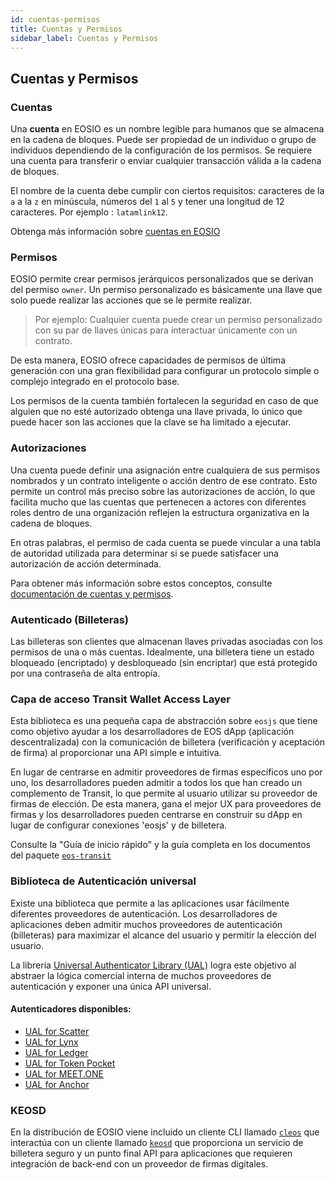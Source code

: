 ```yaml
---
id: cuentas-permisos
title: Cuentas y Permisos
sidebar_label: Cuentas y Permisos
---
```


## Cuentas y Permisos

### Cuentas

Una **cuenta** en EOSIO es un nombre legible para humanos que se almacena en la cadena de bloques. Puede ser propiedad de un individuo o grupo de individuos dependiendo de la configuración de los permisos. Se requiere una cuenta para transferir o enviar cualquier transacción válida a la cadena de bloques.

El nombre de la cuenta debe cumplir con ciertos requisitos: caracteres de la `a` a la `z` en minúscula, números del `1` al `5` y tener una longitud de 12 caracteres. Por ejemplo : `latamlink12`.

Obtenga más información sobre [cuentas en EOSIO](https://developers.eos.io/welcome/latest/protocol/accounts_and_permissions#2-accounts)

### Permisos
EOSIO permite crear permisos jerárquicos personalizados que se derivan del permiso `owner`. Un permiso personalizado es básicamente una llave que solo puede realizar las acciones que se le permite realizar.

>Por ejemplo: Cualquier cuenta puede crear un permiso personalizado con su par de llaves únicas para interactuar únicamente con un contrato.

De esta manera, EOSIO ofrece capacidades de permisos de última generación con una gran flexibilidad para configurar un protocolo simple o complejo integrado en el protocolo base.

Los permisos de la cuenta también fortalecen la seguridad en caso de que alguien que no esté autorizado obtenga una llave privada, lo único que puede hacer son las acciones que la clave se ha limitado a ejecutar.

### Autorizaciones

Una cuenta puede definir una asignación entre cualquiera de sus permisos nombrados y un contrato inteligente o acción dentro de ese contrato. Esto permite un control más preciso sobre las autorizaciones de acción, lo que facilita mucho que las cuentas que pertenecen a actores con diferentes roles dentro de una organización reflejen la estructura organizativa en la cadena de bloques.

En otras palabras, el permiso de cada cuenta se puede vincular a una tabla de autoridad utilizada para determinar si se puede satisfacer una autorización de acción determinada.

Para obtener más información sobre estos conceptos, consulte [documentación de cuentas y permisos](https://developers.eos.io/welcome/latest/protocol/accounts_and_permissions).


### Autenticado (Billeteras)

Las billeteras son clientes que almacenan llaves privadas asociadas con los permisos de una o más cuentas. Idealmente, una billetera tiene un estado bloqueado (encriptado) y desbloqueado (sin encriptar) que está protegido por una contraseña de alta entropía.

### Capa de acceso Transit Wallet Access Layer
Esta biblioteca es una pequeña capa de abstracción sobre `eosjs` que tiene como objetivo ayudar a los desarrolladores de EOS dApp (aplicación descentralizada) con la comunicación de billetera (verificación y aceptación de firma) al proporcionar una API simple e intuitiva.

En lugar de centrarse en admitir proveedores de firmas específicos uno por uno, los desarrolladores pueden admitir a todos los que han creado un complemento de Transit, lo que permite al usuario utilizar su proveedor de firmas de elección. De esta manera, gana el mejor UX para proveedores de firmas y los desarrolladores pueden centrarse en construir su dApp en lugar de configurar conexiones 'eosjs' y de billetera.

Consulte la "Guía de inicio rápido" y la guía completa en los documentos del paquete [`eos-transit`](https://github.com/eosnewyork/eos-transit)

### Biblioteca de Autenticación universal

Existe una biblioteca que permite a las aplicaciones usar fácilmente diferentes proveedores de autenticación. Los desarrolladores de aplicaciones deben admitir muchos proveedores de autenticación (billeteras) para maximizar el alcance del usuario y permitir la elección del usuario.

La librería [Universal Authenticator Library (UAL)](https://github.com/EOSIO/universal-authenticator-library) logra este objetivo al abstraer la lógica comercial interna de muchos proveedores de autenticación y exponer una única API universal.

#### Autenticadores disponibles:
- [UAL for Scatter](https://github.com/EOSIO/ual-scatter)
- [UAL for Lynx](https://github.com/EOSIO/ual-lynx)
- [UAL for Ledger](https://github.com/EOSIO/ual-ledger)
- [UAL for Token Pocket](https://github.com/EOSIO/ual-token-pocket)
- [UAL for MEET.ONE](https://github.com/meet-one/ual-meetone)
- [UAL for Anchor](https://github.com/greymass/ual-anchor)

### KEOSD

En la distribución de EOSIO viene incluido un cliente CLI llamado [`cleos`](https://developers.eos.io/manuals/eos/latest/cleos/index) que interactúa con un cliente llamado [`keosd`](https://developers.eos.io/manuals/eos/latest/keosd/index) que proporciona un servicio de billetera seguro y un punto final API para aplicaciones que requieren integración de back-end con un proveedor de firmas digitales.
